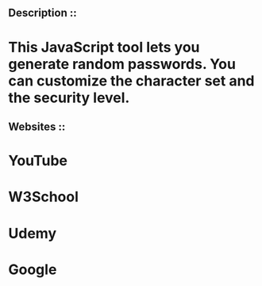 ## Description ::


# This JavaScript tool lets you generate random passwords. You can customize the character set and the security level.

## Websites ::

# YouTube
# W3School
# Udemy
# Google  